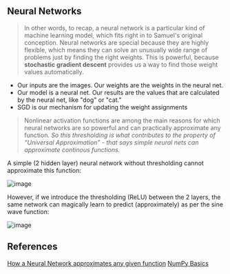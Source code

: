 
## Neural Networks

> In other words, to recap, a neural network is a particular kind of machine learning model, which fits right in to Samuel's original conception. 
> Neural networks are special because they are highly flexible, which means they can solve an unusually wide range of problems just by finding the right weights. This is powerful, because **stochastic gradient descent** provides us a way to find those weight values automatically.


- Our inputs are the images. Our weights are the weights in the neural net. 
- Our model is a neural net. Our results are the values that are calculated by the neural net, like "dog" or "cat."
- SGD is our mechanism for updating the weight assignments

> Nonlinear activation functions are among the main reasons for which neural networks are so powerful and can practically approximate any function.
> _So this thresholding is what contributes to the property of “Universal Approximation” - that says simple neural nets can approximate continous functions._

A simple (2 hidden layer) neural network without thresholding cannot approximate this function:

![image](https://github.com/jeyabalajis/deep_learning_fastai/assets/15995686/fc26ca7a-98d9-4d48-b0ea-9ee17eefdb25)

However, if we introduce the thresholding (ReLU) between the 2 layers, the same network can magically learn to predict (approximately) as per the sine wave function:

![image](https://github.com/jeyabalajis/deep_learning_fastai/assets/15995686/48f45276-eacc-4886-a478-454aacf10e33)

## References

[How a Neural Network approximates any given function](https://www.kaggle.com/code/jhoward/how-does-a-neural-net-really-work#How-a-neural-network-approximates-any-given-function)
[NumPy Basics](https://wesmckinney.com/book/numpy-basics.html)

